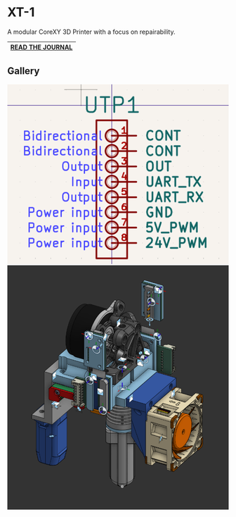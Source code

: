 # XT-1
A modular CoreXY 3D Printer with a focus on repairability.

|[READ THE JOURNAL](./JOURNAL.md)|
|--------------------------------|

## Gallery

![](img/2025/07/17/tplug-schem.png)
![](img/2025/07/20/th1.png)